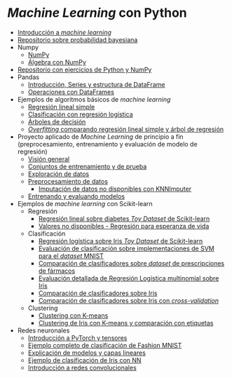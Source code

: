 # *Machine Learning* con Python

- [Introducción a *machine learning*](./intro/intro-ml.md)
- [Repositorio sobre probabilidad bayesiana](https://github.com/avidaldo/mates_ml)
- Numpy
    - [NumPy](./numpy/numpy1.ipynb)
    - [Álgebra con NumPy](./numpy/numpy2_algebra.ipynb)
- [Repositorio con ejercicios de Python y NumPy](https://github.com/avidaldo/python-ejercicios)
- Pandas
    - [Introducción, Series y estructura de DataFrame](./pandas/pandas1.ipynb)
    - [Operaciones con DataFrames](./pandas/pandas_dataframe_op.ipynb)
- Ejemplos de algoritmos básicos de *machine learning*
    - [Regresión lineal simple](./algoritmos/regresion_lineal_simple.ipynb)
    - [Clasificación con regresión logística](./algoritmos/regresion_logistica.ipynb)
    - [Árboles de decisión](./algoritmos/decision_tree.ipynb)
    - [*Overfitting* comparando regresión lineal simple y árbol de regresión](./algoritmos/overfitting.ipynb)
- Proyecto aplicado de *Machine Learning* de principio a fin (preprocesamiento, entrenamiento y evaluación de modelo de regresión)
    - [Visión general](./end2end/e2e01_framing.ipynb)
    - [Conjuntos de entrenamiento y de prueba](./end2end/e2e02_train_test.ipynb)
    - [Exploración de datos](./end2end/e2e03_eda.ipynb.ipynb)
    - [Preprocesamiento de datos](./end2end/e2e04_preprocessing.ipynb)
        - [Imputación de datos no disponibles con KNNImputer](./end2end/e2e05_knnimputer.ipynb)
    - [Entrenando y evaluando modelos](./end2end/e2e06_model_evaluation.ipynb)
- Ejemplos de *machine learning* con Scikit-learn
    - Regresión
        - [Regresión lineal sobre diabetes *Toy Dataset* de Scikit-learn](./sklearn/diabetes_regression.ipynb)
        - [Valores no disponibles - Regresión para esperanza de vida](./sklearn/life_expectancy_missing.ipynb)
    - Clasificación
        - [Regresión logística sobre Iris *Toy Dataset* de Scikit-learn](./sklearn/iris_logistic.ipynb)
        - [Evaluación de clasificación sobre implementaciones de SVM para el *dataset* MNIST](./sklearn/mnist_svm_eval.ipynb)
        - [Comparación de clasificadores sobre *dataset* de prescripciones de fármacos](./sklearn/drug_classification_compare.ipynb)
        - [Evaluación detallada de Regresión Logística multinomial sobre Iris](./sklearn/iris_logistic_eval.ipynb)
        - [Comparación de clasificadores sobre Iris](./sklearn/iris_comparison.py)
        - [Comparación de clasificadores sobre Iris con *cross-validation*](./sklearn/iris_comparison_cv.py)
    - Clustering
        - [Clustering con K-means](./sklearn/kmeans.ipynb)
        - [Clustering de Iris con K-means y comparación con etiquetas](./sklearn/iris_clustering.ipynb)
- Redes neuronales
    - [Introducción a PyTorch y tensores](./pytorch/01_pytorch.ipynb)
    - [Ejemplo completo de clasificación de Fashion MNIST](./pytorch/02_FashionMNIST.ipynb)
    - [Explicación de modelos y capas lineares](./pytorch/modelos.ipynb)
    - [Ejemplo de clasificación de Iris con NN](./pytorch/pytorch_iris.ipynb)
    - [Introducción a redes convolucionales](./pytorch/convoluciones.ipynb)